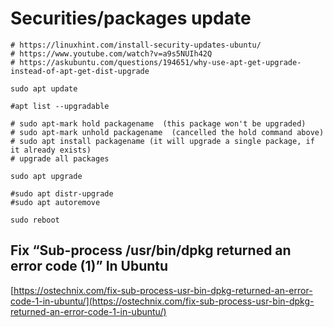 # Securities/packages update

```
# https://linuxhint.com/install-security-updates-ubuntu/
# https://www.youtube.com/watch?v=a9s5NUIh42Q
# https://askubuntu.com/questions/194651/why-use-apt-get-upgrade-instead-of-apt-get-dist-upgrade

sudo apt update

#apt list --upgradable

# sudo apt-mark hold packagename  (this package won't be upgraded)
# sudo apt-mark unhold packagename  (cancelled the hold command above)
# sudo apt install packagename (it will upgrade a single package, if it already exists)
# upgrade all packages

sudo apt upgrade

#sudo apt distr-upgrade
#sudo apt autoremove

sudo reboot
```



## Fix “Sub-process /usr/bin/dpkg returned an error code (1)” In Ubuntu

[https://ostechnix.com/fix-sub-process-usr-bin-dpkg-returned-an-error-code-1-in-ubuntu/](https://ostechnix.com/fix-sub-process-usr-bin-dpkg-returned-an-error-code-1-in-ubuntu/)













